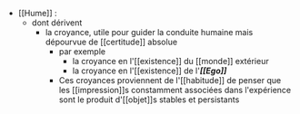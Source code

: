 - [[Hume]] :
	- dont dérivent
	    - la croyance, utile pour guider la conduite humaine mais dépourvue de [[certitude]] absolue
	      - par exemple
	        - la croyance en l'[[existence]] du [[monde]] extérieur
	        - la croyance en l'[[existence]] de l'***[[Ego]]***
	      - Ces croyances proviennent de l'[[habitude]] de penser que les [[impression]]s constamment associées dans l'expérience sont le produit d'[[objet]]s stables et persistants